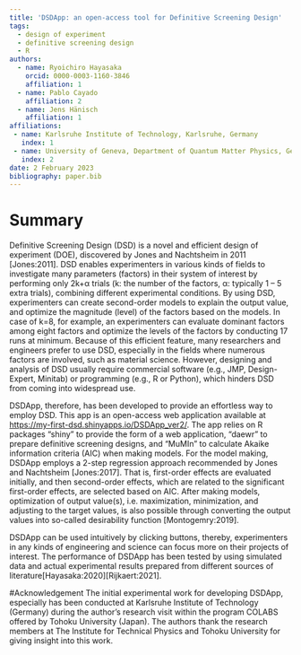 ```yaml
---
title: 'DSDApp: an open-access tool for Definitive Screening Design'
tags:
  - design of experiment
  - definitive screening design
  - R
authors:
  - name: Ryoichiro Hayasaka
    orcid: 0000-0003-1160-3846
    affiliation: 1
  - name: Pablo Cayado
    affiliation: 2
  - name: Jens Hänisch
    affiliation: 1
affiliations:
 - name: Karlsruhe Institute of Technology, Karlsruhe, Germany
   index: 1
 - name: University of Geneva, Department of Quantum Matter Physics, Geneva, Switzerland
   index: 2
date: 2 February 2023
bibliography: paper.bib
---
```


# Summary
Definitive Screening Design (DSD) is a novel and efficient design of experiment (DOE), discovered by Jones and Nachtsheim in 2011 [Jones:2011]. DSD enables experimenters in various kinds of fields to investigate many parameters (factors) in their system of interest by performing only 2k+α trials (k: the number of the factors, α: typically 1 – 5 extra trials), combining different experimental conditions. By using DSD, experimenters can create second-order models to explain the output value, and optimize the magnitude (level) of the factors based on the models. In case of k=8, for example, an experimenters can evaluate dominant factors among eight factors and optimize the levels of the factors by conducting 17 runs at minimum. Because of this efficient feature, many researchers and engineers prefer to use DSD, especially in the fields where numerous factors are involved, such as material science. However, designing and analysis of DSD usually require commercial software (e.g., JMP, Design-Expert, Minitab) or programming (e.g., R or Python), which hinders DSD from coming into widespread use.

DSDApp, therefore, has been developed to provide an effortless way to employ DSD. This app is an open-access web application available at https://my-first-dsd.shinyapps.io/DSDApp_ver2/. The app relies on R packages “shiny” to provide the form of a web application, “daewr” to prepare definitive screening designs, and “MuMIn” to calculate Akaike information criteria (AIC) when making models. For the model making, DSDApp employs a 2-step regression approach recommended by Jones and Nachtsheim [Jones:2017]. That is, first-order effects are evaluated initially, and then second-order effects, which are related to the significant first-order effects, are selected based on AIC. After making models, optimization of output value(s), i.e. maximization, minimization, and adjusting to the target values, is also possible through converting the output values into so-called desirability function [Montogemry:2019].

DSDApp can be used intuitively by clicking buttons, thereby, experimenters in any kinds of engineering and science can focus more on their projects of interest. The performance of DSDApp has been tested by using simulated data and actual experimental results prepared from different sources of literature[Hayasaka:2020][Rijkaert:2021].

#Acknowledgement
The initial experimental work for developing DSDApp, especially has been conducted at Karlsruhe Institute of Technology (Germany) during the author’s research visit within the program COLABS offered by Tohoku University (Japan). The authors thank the research members at The Institute for Technical Physics and Tohoku University for giving insight into this work.